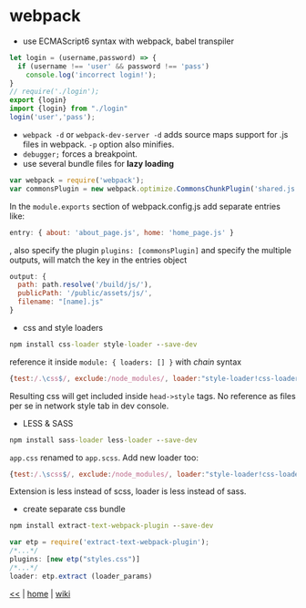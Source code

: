 # webpack 

+ use ECMAScript6 syntax with webpack, babel transpiler
```js
let login = (username,password) => {
  if (username !== 'user' && password !== 'pass')
    console.log('incorrect login!');
}
// require('./login');
export {login}
import {login} from "./login"
login('user','pass');
```
+ `webpack -d` or `webpack-dev-server -d` adds source maps support for .js files in webpack. `-p` option also minifies.
+ `debugger;` forces a breakpoint.
+ use several bundle files for **lazy loading**
```js
var webpack = require('webpack');
var commonsPlugin = new webpack.optimize.CommonsChunkPlugin('shared.js');
```
In the `module.exports` section of webpack.config.js add separate entries like:
```js
entry: { about: 'about_page.js', home: 'home_page.js' }
```
, also specify the plugin `plugins: [commonsPlugin]`
and specify the multiple outputs, will match the key in the entries object
```js
output: {
  path: path.resolve('/build/js/'),
  publicPath: '/public/assets/js/',
  filename: "[name].js"
}
```
+ css and style loaders
```bat
npm install css-loader style-loader --save-dev
```
reference it inside `module: { loaders: [] }` with *chain* syntax
```js
{test:/.\css$/, exclude:/node_modules/, loader:"style-loader!css-loader"}
```
Resulting css will get included inside `head->style` tags. No reference as files per se in network style tab in dev console.
+ LESS & SASS
```cmd
npm install sass-loader less-loader --save-dev
```
`app.css` renamed to `app.scss`. Add new loader too: 
```js
{test:/.\scss$/, exclude:/node_modules/, loader:"style-loader!css-loader!sass-loader"}
```
Extension is less instead of scss, loader is less instead of sass.
+ create separate css bundle
```cmd
npm install extract-text-webpack-plugin --save-dev
```
```js
var etp = require('extract-text-webpack-plugin');
/*...*/
plugins: [new etp("styles.css")]
/*...*/
loader: etp.extract (loader_params)
```

[<<](../JS.md)
|
[home](../README.md) 
| 
[wiki](https://github.com/illegitimis/Tutorial/wiki) 
